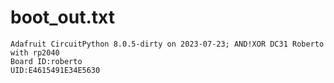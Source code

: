 # boot_out.txt
```
Adafruit CircuitPython 8.0.5-dirty on 2023-07-23; AND!XOR DC31 Roberto with rp2040
Board ID:roberto
UID:E4615491E34E5630
```
